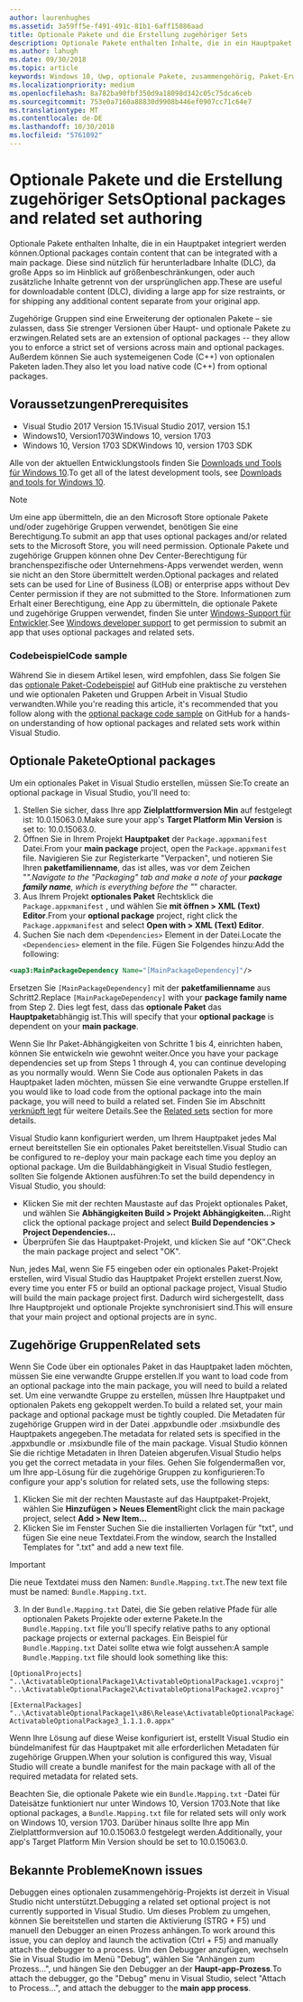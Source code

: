 ```yaml
---
author: laurenhughes
ms.assetid: 3a59ff5e-f491-491c-81b1-6aff15886aad
title: Optionale Pakete und die Erstellung zugehöriger Sets
description: Optionale Pakete enthalten Inhalte, die in ein Hauptpaket integriert werden können. Diese sind nützlich für herunterladbare Inhalte (DLC), da große Apps so im Hinblick auf Größenbeschränkungen geteilt werden, oder auch, um zusätzliche Inhalte getrennt von der ursprünglichen App zu liefern.
ms.author: lahugh
ms.date: 09/30/2018
ms.topic: article
keywords: Windows 10, Uwp, optionale Pakete, zusammengehörig, Paket-Erweiterung, visual studio
ms.localizationpriority: medium
ms.openlocfilehash: 8a782ba90fbf350d9a18098d342c05c75dca6ceb
ms.sourcegitcommit: 753e0a7160a88830d9908b446ef0907cc71c64e7
ms.translationtype: MT
ms.contentlocale: de-DE
ms.lasthandoff: 10/30/2018
ms.locfileid: "5761092"
---
```

# <a name="optional-packages-and-related-set-authoring"></a><span data-ttu-id="ecf66-105">Optionale Pakete und die Erstellung zugehöriger Sets</span><span class="sxs-lookup"><span data-stu-id="ecf66-105">Optional packages and related set authoring</span></span>
<span data-ttu-id="ecf66-106">Optionale Pakete enthalten Inhalte, die in ein Hauptpaket integriert werden können.</span><span class="sxs-lookup"><span data-stu-id="ecf66-106">Optional packages contain content that can be integrated with a main package.</span></span> <span data-ttu-id="ecf66-107">Diese sind nützlich für herunterladbare Inhalte (DLC), da große Apps so im Hinblick auf größenbeschränkungen, oder auch zusätzliche Inhalte getrennt von der ursprünglichen app.</span><span class="sxs-lookup"><span data-stu-id="ecf66-107">These are useful for downloadable content (DLC), dividing a large app for size restraints, or for shipping any additional content separate from your original app.</span></span>

<span data-ttu-id="ecf66-108">Zugehörige Gruppen sind eine Erweiterung der optionalen Pakete – sie zulassen, dass Sie strenger Versionen über Haupt- und optionale Pakete zu erzwingen.</span><span class="sxs-lookup"><span data-stu-id="ecf66-108">Related sets are an extension of optional packages -- they allow you to enforce a strict set of versions across main and optional packages.</span></span> <span data-ttu-id="ecf66-109">Außerdem können Sie auch systemeigenen Code (C++) von optionalen Paketen laden.</span><span class="sxs-lookup"><span data-stu-id="ecf66-109">They also let you load native code (C++) from optional packages.</span></span> 

## <a name="prerequisites"></a><span data-ttu-id="ecf66-110">Voraussetzungen</span><span class="sxs-lookup"><span data-stu-id="ecf66-110">Prerequisites</span></span>

- <span data-ttu-id="ecf66-111">Visual Studio 2017 Version 15.1</span><span class="sxs-lookup"><span data-stu-id="ecf66-111">Visual Studio 2017, version 15.1</span></span>
- <span data-ttu-id="ecf66-112">Windows10, Version1703</span><span class="sxs-lookup"><span data-stu-id="ecf66-112">Windows 10, version 1703</span></span>
- <span data-ttu-id="ecf66-113">Windows 10, Version 1703 SDK</span><span class="sxs-lookup"><span data-stu-id="ecf66-113">Windows 10, version 1703 SDK</span></span>

<span data-ttu-id="ecf66-114">Alle von der aktuellen Entwicklungstools finden Sie [Downloads und Tools für Windows 10](https://developer.microsoft.com/windows/downloads).</span><span class="sxs-lookup"><span data-stu-id="ecf66-114">To get all of the latest development tools, see [Downloads and tools for Windows 10](https://developer.microsoft.com/windows/downloads).</span></span>

> [!NOTE]
> <span data-ttu-id="ecf66-115">Um eine app übermitteln, die an den Microsoft Store optionale Pakete und/oder zugehörige Gruppen verwendet, benötigen Sie eine Berechtigung.</span><span class="sxs-lookup"><span data-stu-id="ecf66-115">To submit an app that uses optional packages and/or related sets to the Microsoft Store, you will need permission.</span></span> <span data-ttu-id="ecf66-116">Optionale Pakete und zugehörige Gruppen können ohne Dev Center-Berechtigung für branchenspezifische oder Unternehmens-Apps verwendet werden, wenn sie nicht an den Store übermittelt werden.</span><span class="sxs-lookup"><span data-stu-id="ecf66-116">Optional packages and related sets can be used for Line of Business (LOB) or enterprise apps without Dev Center permission if they are not submitted to the Store.</span></span> <span data-ttu-id="ecf66-117">Informationen zum Erhalt einer Berechtigung, eine App zu übermitteln, die optionale Pakete und zugehörige Gruppen verwendet, finden Sie unter [Windows-Support für Entwickler](https://developer.microsoft.com/windows/support).</span><span class="sxs-lookup"><span data-stu-id="ecf66-117">See [Windows developer support](https://developer.microsoft.com/windows/support) to get permission to submit an app that uses optional packages and related sets.</span></span>

### <a name="code-sample"></a><span data-ttu-id="ecf66-118">Codebeispiel</span><span class="sxs-lookup"><span data-stu-id="ecf66-118">Code sample</span></span>
<span data-ttu-id="ecf66-119">Während Sie in diesem Artikel lesen, wird empfohlen, dass Sie folgen Sie das [optionale Paket-Codebeispiel](https://github.com/AppInstaller/OptionalPackageSample) auf GitHub eine praktische zu verstehen und wie optionalen Paketen und Gruppen Arbeit in Visual Studio verwandten.</span><span class="sxs-lookup"><span data-stu-id="ecf66-119">While you're reading this article, it's recommended that you follow along with the [optional package code sample](https://github.com/AppInstaller/OptionalPackageSample) on GitHub for a hands-on understanding of how optional packages and related sets work within Visual Studio.</span></span>

## <a name="optional-packages"></a><span data-ttu-id="ecf66-120">Optionale Pakete</span><span class="sxs-lookup"><span data-stu-id="ecf66-120">Optional packages</span></span>
<span data-ttu-id="ecf66-121">Um ein optionales Paket in Visual Studio erstellen, müssen Sie:</span><span class="sxs-lookup"><span data-stu-id="ecf66-121">To create an optional package in Visual Studio, you'll need to:</span></span>
1. <span data-ttu-id="ecf66-122">Stellen Sie sicher, dass Ihre app **Zielplattformversion Min** auf festgelegt ist: 10.0.15063.0.</span><span class="sxs-lookup"><span data-stu-id="ecf66-122">Make sure your app's **Target Platform Min Version** is set to: 10.0.15063.0.</span></span>
2. <span data-ttu-id="ecf66-123">Öffnen Sie in Ihrem Projekt **Hauptpaket** der `Package.appxmanifest` Datei.</span><span class="sxs-lookup"><span data-stu-id="ecf66-123">From your **main package** project, open the `Package.appxmanifest` file.</span></span> <span data-ttu-id="ecf66-124">Navigieren Sie zur Registerkarte "Verpacken", und notieren Sie Ihren **paketfamilienname**, das ist alles, was vor dem Zeichen "_".</span><span class="sxs-lookup"><span data-stu-id="ecf66-124">Navigate to the "Packaging" tab and make a note of your **package family name**, which is everything before the "_" character.</span></span>
3. <span data-ttu-id="ecf66-125">Aus Ihrem Projekt **optionales Paket** Rechtsklick die `Package.appxmanifest` , und wählen Sie **mit öffnen > XML (Text) Editor**.</span><span class="sxs-lookup"><span data-stu-id="ecf66-125">From your **optional package** project, right click the `Package.appxmanifest` and select **Open with > XML (Text) Editor**.</span></span>
4. <span data-ttu-id="ecf66-126">Suchen Sie nach dem `<Dependencies>` Element in der Datei.</span><span class="sxs-lookup"><span data-stu-id="ecf66-126">Locate the `<Dependencies>` element in the file.</span></span> <span data-ttu-id="ecf66-127">Fügen Sie Folgendes hinzu:</span><span class="sxs-lookup"><span data-stu-id="ecf66-127">Add the following:</span></span>

```XML
<uap3:MainPackageDependency Name="[MainPackageDependency]"/>
```

<span data-ttu-id="ecf66-128">Ersetzen Sie `[MainPackageDependency]` mit der **paketfamilienname** aus Schritt2.</span><span class="sxs-lookup"><span data-stu-id="ecf66-128">Replace `[MainPackageDependency]` with your **package family name** from Step 2.</span></span> <span data-ttu-id="ecf66-129">Dies legt fest, dass das **optionale Paket** das **Hauptpaket**abhängig ist.</span><span class="sxs-lookup"><span data-stu-id="ecf66-129">This will specify that your **optional package** is dependent on your **main package**.</span></span>

<span data-ttu-id="ecf66-130">Wenn Sie Ihr Paket-Abhängigkeiten von Schritte 1 bis 4, einrichten haben, können Sie entwickeln wie gewohnt weiter.</span><span class="sxs-lookup"><span data-stu-id="ecf66-130">Once you have your package dependencies set up from Steps 1 through 4, you can continue developing as you normally would.</span></span> <span data-ttu-id="ecf66-131">Wenn Sie Code aus optionalen Pakets in das Hauptpaket laden möchten, müssen Sie eine verwandte Gruppe erstellen.</span><span class="sxs-lookup"><span data-stu-id="ecf66-131">If you would like to load code from the optional package into the main package, you will need to build a related set.</span></span> <span data-ttu-id="ecf66-132">Finden Sie im Abschnitt [verknüpft legt](#related_sets) für weitere Details.</span><span class="sxs-lookup"><span data-stu-id="ecf66-132">See the [Related sets](#related_sets) section for more details.</span></span>

<span data-ttu-id="ecf66-133">Visual Studio kann konfiguriert werden, um Ihrem Hauptpaket jedes Mal erneut bereitstellen Sie ein optionales Paket bereitstellen.</span><span class="sxs-lookup"><span data-stu-id="ecf66-133">Visual Studio can be configured to re-deploy your main package each time you deploy an optional package.</span></span> <span data-ttu-id="ecf66-134">Um die Buildabhängigkeit in Visual Studio festlegen, sollten Sie folgende Aktionen ausführen:</span><span class="sxs-lookup"><span data-stu-id="ecf66-134">To set the build dependency in Visual Studio, you should:</span></span>

- <span data-ttu-id="ecf66-135">Klicken Sie mit der rechten Maustaste auf das Projekt optionales Paket, und wählen Sie **Abhängigkeiten Build > Projekt Abhängigkeiten...**</span><span class="sxs-lookup"><span data-stu-id="ecf66-135">Right click the optional package project and select **Build Dependencies > Project Dependencies...**</span></span>
- <span data-ttu-id="ecf66-136">Überprüfen Sie das Hauptpaket-Projekt, und klicken Sie auf "OK".</span><span class="sxs-lookup"><span data-stu-id="ecf66-136">Check the main package project and select "OK".</span></span> 

<span data-ttu-id="ecf66-137">Nun, jedes Mal, wenn Sie F5 eingeben oder ein optionales Paket-Projekt erstellen, wird Visual Studio das Hauptpaket Projekt erstellen zuerst.</span><span class="sxs-lookup"><span data-stu-id="ecf66-137">Now, every time you enter F5 or build an optional package project, Visual Studio will build the main package project first.</span></span> <span data-ttu-id="ecf66-138">Dadurch wird sichergestellt, dass Ihre Hauptprojekt und optionale Projekte synchronisiert sind.</span><span class="sxs-lookup"><span data-stu-id="ecf66-138">This will ensure that your main project and optional projects are in sync.</span></span>

## <span data-ttu-id="ecf66-139">Zugehörige Gruppen<a name="related_sets"></a></span><span class="sxs-lookup"><span data-stu-id="ecf66-139">Related sets<a name="related_sets"></a></span></span>

<span data-ttu-id="ecf66-140">Wenn Sie Code über ein optionales Paket in das Hauptpaket laden möchten, müssen Sie eine verwandte Gruppe erstellen.</span><span class="sxs-lookup"><span data-stu-id="ecf66-140">If you want to load code from an optional package into the main package, you will need to build a related set.</span></span> <span data-ttu-id="ecf66-141">Um eine verwandte Gruppe zu erstellen, müssen Ihre Hauptpaket und optionalen Pakets eng gekoppelt werden.</span><span class="sxs-lookup"><span data-stu-id="ecf66-141">To build a related set, your main package and optional package must be tightly coupled.</span></span> <span data-ttu-id="ecf66-142">Die Metadaten für zugehörige Gruppen wird in der Datei .appxbundle oder .msixbundle des Hauptpakets angegeben.</span><span class="sxs-lookup"><span data-stu-id="ecf66-142">The metadata for related sets is specified in the .appxbundle or .msixbundle file of the main package.</span></span> <span data-ttu-id="ecf66-143">Visual Studio können Sie die richtige Metadaten in Ihren Dateien abgerufen.</span><span class="sxs-lookup"><span data-stu-id="ecf66-143">Visual Studio helps you get the correct metadata in your files.</span></span> <span data-ttu-id="ecf66-144">Gehen Sie folgendermaßen vor, um Ihre app-Lösung für die zugehörige Gruppen zu konfigurieren:</span><span class="sxs-lookup"><span data-stu-id="ecf66-144">To configure your app's solution for related sets, use the following steps:</span></span>

1. <span data-ttu-id="ecf66-145">Klicken Sie mit der rechten Maustaste auf das Hauptpaket-Projekt, wählen Sie **Hinzufügen > Neues Element**</span><span class="sxs-lookup"><span data-stu-id="ecf66-145">Right click the main package project, select **Add > New Item...**</span></span>
2. <span data-ttu-id="ecf66-146">Klicken Sie im Fenster Suchen Sie die installierten Vorlagen für "txt", und fügen Sie eine neue Textdatei.</span><span class="sxs-lookup"><span data-stu-id="ecf66-146">From the window, search the Installed Templates for ".txt" and add a new text file.</span></span>
> [!IMPORTANT]
> <span data-ttu-id="ecf66-147">Die neue Textdatei muss den Namen: `Bundle.Mapping.txt`.</span><span class="sxs-lookup"><span data-stu-id="ecf66-147">The new text file must be named: `Bundle.Mapping.txt`.</span></span>
3. <span data-ttu-id="ecf66-148">In der `Bundle.Mapping.txt` Datei, die Sie geben relative Pfade für alle optionalen Pakets Projekte oder externe Pakete.</span><span class="sxs-lookup"><span data-stu-id="ecf66-148">In the `Bundle.Mapping.txt` file you'll specify relative paths to any optional package projects or external packages.</span></span> <span data-ttu-id="ecf66-149">Ein Beispiel für `Bundle.Mapping.txt` Datei sollte etwa wie folgt aussehen:</span><span class="sxs-lookup"><span data-stu-id="ecf66-149">A sample `Bundle.Mapping.txt` file should look something like this:</span></span>

```syntax
[OptionalProjects]
"..\ActivatableOptionalPackage1\ActivatableOptionalPackage1.vcxproj"
"..\ActivatableOptionalPackage2\ActivatableOptionalPackage2.vcxproj"

[ExternalPackages]
"..\ActivatableOptionalPackage1\x86\Release\ActivatableOptionalPackage3_1.1.1.0\ ActivatableOptionalPackage3_1.1.1.0.appx"
```

<span data-ttu-id="ecf66-150">Wenn Ihre Lösung auf diese Weise konfiguriert ist, erstellt Visual Studio ein bündelmanifest für das Hauptpaket mit alle erforderlichen Metadaten für zugehörige Gruppen.</span><span class="sxs-lookup"><span data-stu-id="ecf66-150">When your solution is configured this way, Visual Studio will create a bundle manifest for the main package with all of the required metadata for related sets.</span></span> 

<span data-ttu-id="ecf66-151">Beachten Sie, die optionale Pakete wie ein `Bundle.Mapping.txt` -Datei für Dateisätze funktioniert nur unter Windows 10, Version 1703.</span><span class="sxs-lookup"><span data-stu-id="ecf66-151">Note that like optional packages, a `Bundle.Mapping.txt` file for related sets will only work on Windows 10, version 1703.</span></span> <span data-ttu-id="ecf66-152">Darüber hinaus sollte Ihre app Min Zielplattformversion auf 10.0.15063.0 festgelegt werden.</span><span class="sxs-lookup"><span data-stu-id="ecf66-152">Additionally, your app's Target Platform Min Version should be set to 10.0.15063.0.</span></span>

## <span data-ttu-id="ecf66-153">Bekannte Probleme<a name="known_issues"></a></span><span class="sxs-lookup"><span data-stu-id="ecf66-153">Known issues<a name="known_issues"></a></span></span>

<span data-ttu-id="ecf66-154">Debuggen eines optionalen zusammengehörig-Projekts ist derzeit in Visual Studio nicht unterstützt.</span><span class="sxs-lookup"><span data-stu-id="ecf66-154">Debugging a related set optional project is not currently supported in Visual Studio.</span></span> <span data-ttu-id="ecf66-155">Um dieses Problem zu umgehen, können Sie bereitstellen und starten die Aktivierung (STRG + F5) und manuell den Debugger an einen Prozess anhängen.</span><span class="sxs-lookup"><span data-stu-id="ecf66-155">To work around this issue, you can deploy and launch the activation (Ctrl + F5) and manually attach the debugger to a process.</span></span> <span data-ttu-id="ecf66-156">Um den Debugger anzufügen, wechseln Sie in Visual Studio im Menü "Debug", wählen Sie "Anhängen zum Prozess...", und hängen Sie den Debugger an der **Haupt-app-Prozess**.</span><span class="sxs-lookup"><span data-stu-id="ecf66-156">To attach the debugger, go the "Debug" menu in Visual Studio, select "Attach to Process...", and attach the debugger to the **main app process**.</span></span>
